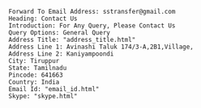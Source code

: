	Forward To Email Address: sstransfer@gmail.com
    Heading: Contact Us
    Introduction: For Any Query, Please Contact Us
    Query Options: General Query
    Address Title: "address_title.html"
    Address Line 1: Avinashi Taluk 174/3-A,2B1,Village,
    Address Line 2:	Kaniyampoondi
    City: Tiruppur
    State: Tamilnadu
    Pincode: 641663
    Country: India
    Email Id: "email_id.html"
    Skype: "skype.html"